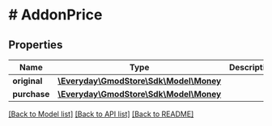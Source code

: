 # # AddonPrice

## Properties

Name | Type | Description | Notes
------------ | ------------- | ------------- | -------------
**original** | [**\Everyday\GmodStore\Sdk\Model\Money**](Money.md) |  | [optional]
**purchase** | [**\Everyday\GmodStore\Sdk\Model\Money**](Money.md) |  | [optional]

[[Back to Model list]](../../README.md#models) [[Back to API list]](../../README.md#endpoints) [[Back to README]](../../README.md)
